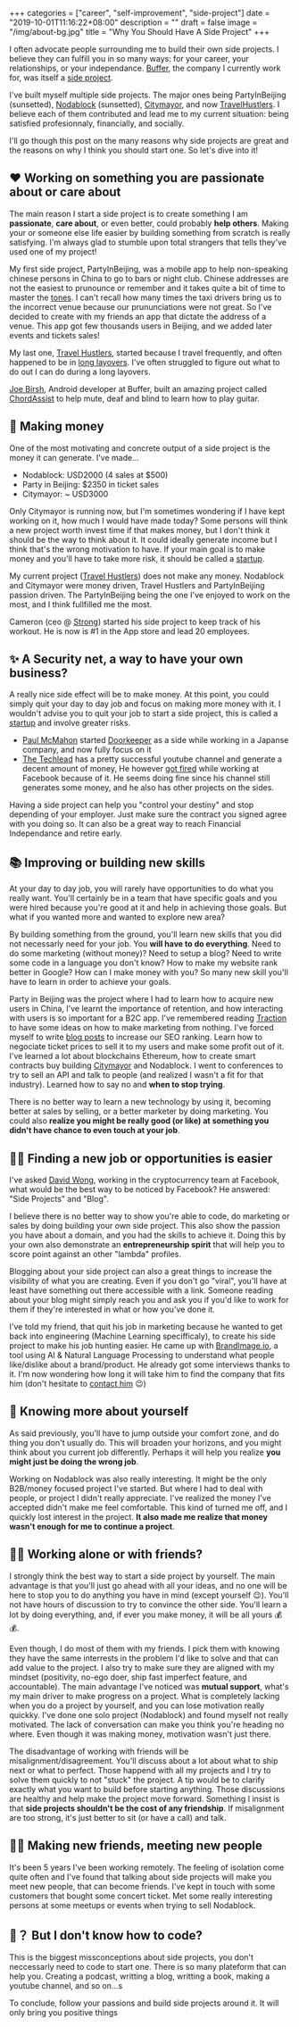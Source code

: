 +++
categories = ["career", "self-improvement", "side-project"]
date = "2019-10-01T11:16:22+08:00"
description = ""
draft = false
image = "/img/about-bg.jpg"
title = "Why You Should Have A Side Project"
+++

I often advocate people surrounding me to build their own side projects. I believe they can fulfill you in so many ways: for your career, your relationships, or your independance. [Buffer](https://buffer.com), the company I currently work for, was itself a [side project](https://news.ycombinator.com/item?id=1956119).

I've built myself multiple side projects. The major ones being PartyInBeijing (sunsetted), [Nodablock](https://nodablock.com) (sunsetted), [Citymayor](https://citymayor.co), and now [TravelHustlers](https://travelhustlers.co). I believe each of them contributed and lead me to my current situation: being satisfied profesionnaly, financially, and socially.

I'll go though this post on the many reasons why side projects are great and the reasons on why I think you should start one. So let's dive into it!

## ❤️ Working on something you are passionate about or care about
The main reason I start a side project is to create something I am **passionate**, **care about**, or even better,  could probably **help others**. Making your or someone else life easier by building something from scratch is really satisfying. I'm always glad to stumble upon total strangers that tells they've used one of my project! 

My first side project, PartyInBeijing, was a mobile app to help non-speaking chinese persons in China to go to bars or night club. Chinese addresses are not the easiest to prunounce or remember and it takes quite a bit of time to master the [tones](https://en.wikipedia.org/wiki/Standard_Chinese_phonology#Tones). I can't recall how many times the taxi drivers bring us to the incorrect venue because our prununciations were not great. So I've decided to create with my friends an app that dictate the address of a venue. This app got few thousands users in Beijing, and we added later  events and tickets sales!

My last one, [Travel Hustlers](https://travelhustlers.co), started because I travel frequently, and often happened to be in [long layovers](https://travelhustlers.co/layover-in/). I've often struggled to figure out what to do out
I can do during a long layovers.

[Joe Birsh](https://joebirch.co/), Android developer at Buffer, built an amazing project called [ChordAssist](https://chordassist.com/) to help mute, deaf and blind to learn how to play guitar.

## 💸 Making money
One of the most motivating and concrete output of a side project is the money it can generate. I've made...

- Nodablock: USD2000 (4 sales at $500)
- Party in Beijing: $2350 in ticket sales
- Citymayor: ~ USD3000

Only Citymayor is running now, but I'm sometimes wondering if I have kept working on it, how much I would have made today? 
Some persons will think a new project worth invest time if that makes money, but I don't think it should be the way to think about it. It could ideally generate income but I think that's the wrong motivation to have. If your main goal is to make money and you'll have to take more risk, it should be called a [startup](https://startupclass.samaltman.com).

My current project ([Travel Hustlers](https://travelhustlers.co)) does not make any money. Nodablock and Citymayor were money driven, Travel Hustlers and PartyInBeijing passion driven. The PartyInBeijing being the one I've enjoyed to work on the most, and I think fullfilled me the most. 

Cameron (ceo @ [Strong](https://strongapp.com)) started his side project to keep track of his workout. He is now is #1 in the App store and lead 20 employees.


## ✨ A Security net, a way to have your own business?
A really nice side effect will be to make money. At this point, you could simply quit your day to day job and focus on making more money with it. I wouldn't advise you to quit your job to start a side project, this is called a [startup](https://startupclass.samaltman.com) and involve greater risks.

- [Paul McMahon](https://www.tokyodev.com) started [Doorkeeper](https://www.doorkeeper.jp) as a side while working in a Japanse company, and now fully focus on it
- [The Techlead](https://www.youtube.com/channel/UC4xKdmAXFh4ACyhpiQ_3qBw) has a pretty successful youtube channel and generate a decent amount of money, He however [got fired](https://youtu.be/2pIJoPkh9IU) while working at Facebook because of it. He seems doing fine since his channel still generates some money, and he also has other projects on the sides.

Having a side project can help you "control your destiny" and stop depending of your employer. Just make sure the contract you signed agree with you doing so. 
It can also be a great way to reach Financial Independance and retire early.

## 📚 Improving or building new skills
At your day to day job, you will rarely have opportunities to do what you really want. You'll certainly be in a team that have specific goals and you were hired because you're good at it and help in achieving those goals. But what if you wanted more and wanted to explore new area?

By building something from the ground, you'll learn new skills that you did not necessarly need for your job. You **will  have to do everything**. Need to do some marketing (without money)? Need to setup a blog? Need to write some code in a language you don't know? How to make my website rank better in Google? How can I make money with you? So many new skill you'll have to learn in order to achieve your goals.

Party in Beijing was the project where I had to learn how to acquire new users in China, I've learnt the importance of retention, and how interacting with users is so important for a B2C app. I've remembered reading [Traction](https://www.amazon.com/Traction-Startup-Achieve-Explosive-Customer-ebook/dp/B00TY3ZOMS/) to have some ideas on how to make marketing from nothing.  I've forced myself to write [blog posts](https://blog.citymayor.co/posts/anatomy-of-an-ethereum-dapp/) to increase our SEO ranking. Learn how to negociate ticket prices to sell it to my users and make some profit out of it. I've learned a lot about blockchains Ethereum, how to create smart contracts buy building [Citymayor](https://citymayor.co) and Nodablock. I went to conferences to try to sell an API and talk to people (and realized I wasn't a fit for that industry). Learned how to say no and **when to stop trying**.

There is no better way to learn a new technology by using it, becoming better at sales by selling, or a better marketer by doing marketing. You could also **realize you might be really good (or like) at something you didn't have chance to even touch at your job**.

## 🕵️‍♂️ Finding a new job or opportunities is easier

I've asked [David Wong](https://www.cryptologie.net/), working in the cryptocurrency team at Facebook, what would be the best way to be noticed by Facebook? He answered: "Side Projects" and "Blog".

I believe there is no better way to show you're able to code, do marketing or sales by doing building your own side project. This also show the passion you have about a domain, and you had the skills to achieve it. Doing this by your own  also demonstrate an **entrepreneurship spirit** that will help you to score point against an other "lambda" profiles.

Blogging about your side project can also a great things to increase the visibility of what you are creating. Even if you don't go "viral", you'll have at least have something out there accessible with a link. Someone reading about your blog might simply reach you and ask you if you'd like to work for them if they're interested in what or how you've done it.

I've told my friend, that quit his job in marketing because he wanted to get back into engineering (Machine Learning specifficaly), to create his side project to make his job hunting easier. He came up with [BrandImage.io](https://brandimage.io), a tool using AI & Natural Language Processing to understand what people like/dislike about a brand/product. He already got some interviews thanks to it. I'm now wondering how long it will take him to find the company that fits him (don't hesitate to [contact him](https://www.linkedin.com/in/jonathan-boigne/) 😉)

## 🔎 Knowing more about yourself
As said previously, you'll have to jump outside your comfort zone, and do thing you don't usually do. This will broaden your horizons, and you might think about you current job differently. Perhaps it will help you realize **you might just be doing the wrong job**.

Working on Nodablock was also really interesting. It might be the only B2B/money focused project I've started. But where I had to deal with people, or project I didn't really appreciate. I've realized the money I've accepted didn't make me feel comfortable. This kind of turned me off, and I quickly lost interest in the project. **It also made me realize that money wasn't enough for me to continue a project**.


## 👫👫 Working alone or with friends?
I strongly think the best way to start a side project by yourself. The main advantage is that you'll just go ahead with all your ideas, and no one will be here to stop you to do anything you have in mind (except yourself 😉). You'll not have hours of discussion to try to convince the other side. You'll learn a lot by doing everything, and, if ever you make money, it will be all yours 💰💰. 

Even though, I do most of them with my friends. I pick them with knowing they have the same interrests in the problem I'd like to solve and that can add value to the project. I also try to make sure they are aligned with my mindset (positivity, no-ego doer, ship fast imperfect feature, and accountable). The main advantage I've noticed was **mutual support**, what's my main driver to make progress on a project. What is completely lacking when you do a project by yourself, and you can lose motivation really quickky. I've done one solo project (Nodablock) and found myself not really motivated. The lack of conversation can make you think you're heading no where. Even though it was making money, motivation wasn't just there. 

The  disadvantage of working with friends will be misalignment/disagreement. You'll discuss about a lot about what to ship next or what to perfect. Those happend with all my projects and I try to solve them quickly to not "stuck" the project. A tip would be to clarify exactly what you want to build before starting anything. Those discussions are healthy and help make the project move forward. Something I insist is that **side projects shouldn't be the cost of any friendship**. If misalignment are too strong, it's just better to sit (or have a call) and talk.

## 👭👫 Making new friends, meeting new people 
It's been 5 years I've been working remotely. The feeling of isolation come quite often and I've found that talking about side projects will make you meet new people, that can become friends. I've kept in touch with some customers that bought some concert ticket. Met some really interesting persons at some meetups or events when trying to sell Nodablock.


## 👷‍？ But I don't know how to code?
This is the biggest missconceptions about side projects, you don't neccessarly need to code to start one. There is so many plateform that can help you. Creating a podcast, writting a blog, writting a book, making a youtube channel, and so on...s



To conclude, follow your passions and build side projects around it. It will only bring you positive things 
